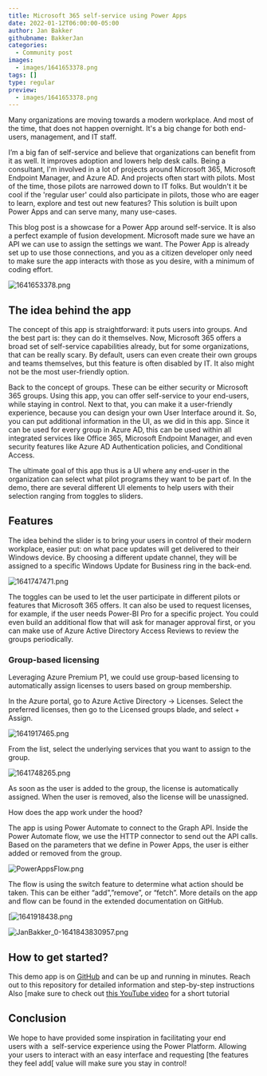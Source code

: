 ```yaml
---
title: Microsoft 365 self-service using Power Apps
date: 2022-01-12T06:00:00-05:00
author: Jan Bakker
githubname: BakkerJan
categories:
  - Community post
images:
  - images/1641653378.png
tags: []
type: regular
preview: 
  - images/1641653378.png
---
```


Many organizations are moving towards a modern workplace. And most of the time, that does not happen overnight. It's a big change for both end-users, management, and IT staff.

I’m a big fan of self-service and believe that organizations can benefit from it as well. It improves adoption and lowers help desk calls. Being a consultant, I'm involved in a lot of projects around Microsoft 365, Microsoft Endpoint Manager, and Azure AD. And projects often start with pilots. Most of the time, those pilots are narrowed down to IT folks. But wouldn't it be cool if the 'regular user' could also participate in pilots, those who are eager to learn, explore and test out new features? This solution is built upon Power Apps and can serve many, many use-cases.

This blog post is a showcase for a Power App around self-service. It is also a perfect example of fusion development. Microsoft made sure we have an API we can use to assign the settings we want. The Power App is already set up to use those connections, and you as a citizen developer only need to make sure the app interacts with those as you desire, with a minimum of coding effort.

![1641653378.png](images/1641653378.png)

## The idea behind the app

The concept of this app is straightforward: it puts users into groups. And the best part is: they can do it themselves. Now, Microsoft 365 offers a broad set of self-service capabilities already, but for some organizations, that can be really scary. By default, users can even create their own groups and teams themselves, but this feature is often disabled by IT.  It also might not be the most user-friendly option.  

Back to the concept of groups. These can be either security or Microsoft 365 groups. Using this app, you can offer self-service to your end-users, while staying in control. Next to that, you can make it a user-friendly experience, because you can design your own User Interface around it. So, you can put additional information in the UI, as we did in this app. Since it can be used for every group in Azure AD, this can be used within all integrated services like Office 365, Microsoft Endpoint Manager, and even security features like Azure AD Authentication policies, and Conditional Access.

The ultimate goal of this app thus is a UI where any end-user in the organization can select what pilot programs they want to be part of. In the demo, there are several different UI elements to help users with their selection ranging from toggles to sliders.  

## Features

The idea behind the slider is to bring your users in control of their modern workplace, easier put: on what pace updates will get delivered to their Windows device. By choosing a different update channel, they will be assigned to a specific Windows Update for Business ring in the back-end.

![1641747471.png](images/1641747471.png)

The toggles can be used to let the user participate in different pilots or features that Microsoft 365 offers. It can also be used to request licenses, for example, if the user needs Power-BI Pro for a specific project. You could even build an additional flow that will ask for manager approval first, or you can make use of Azure Active Directory Access Reviews to review the groups periodically.

### Group-based licensing

Leveraging Azure Premium P1, we could use group-based licensing to automatically assign licenses to users based on group membership.  

In the Azure portal, go to Azure Active Directory -> Licenses. Select the preferred licenses, then go to the Licensed groups blade, and select + Assign.

![1641917465.png](images/1641917465.png)

From the list, select the underlying services that you want to assign to the group.

![1641748265.png](images/1641748265.png)

As soon as the user is added to the group, the license is automatically assigned. When the user is removed, also the license will be unassigned.

How does the app work under the hood?

The app is using Power Automate to connect to the Graph API. Inside the Power Automate flow, we use the HTTP connector to send out the API calls. Based on the parameters that we define in Power Apps, the user is either added or removed from the group.

![PowerAppsFlow.png](images/PowerAppsFlow.png)

The flow is using the switch feature to determine what action should be taken. This can be either “add”,”remove”, or “fetch”. More details on the app and flow can be found in the extended documentation on GitHub.  

[![1641918438.png](images/1641918438.png)

![JanBakker_0-1641843830957.png](images/JanBakker_0-1641843830957.png)

## How to get started?

This demo app is on [GitHub](https://github.com/BakkerJan/M365Portal) and can be up and running in minutes. Reach out to this repository for detailed information and step-by-step instructions Also [make sure to check out [this YouTube video](https://www.youtube.com/watch?v=MzH1Ps6gG7A) for a short tutorial

## Conclusion

We hope to have provided some inspiration in facilitating your end users with a  self-service experience using the Power Platform. Allowing your users to interact with an easy interface and requesting [the features they feel add[ value will make sure you stay in control!
